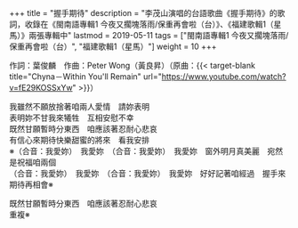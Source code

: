 +++
title = "握手期待"
description = "李茂山演唱的台語歌曲《握手期待》的歌詞，收錄在《閩南語專輯1 今夜又擱塊落雨/保重再會啦（台）》、《福建歌輯1（星馬）》兩張專輯中"
lastmod = 2019-05-11
tags = ["閩南語專輯1 今夜又擱塊落雨/保重再會啦（台）",  "福建歌輯1（星馬）"]
weight = 10
+++

作詞：葉俊麟　作曲：Peter Wong（黃良昇）（原曲：{{< target-blank title="Chyna－Within You'll Remain" url="https://www.youtube.com/watch?v=fE29KOSSxYw" >}}）  

我雖然不願放捨著咱兩人愛情　請妳表明  
表明妳不甘我來犧牲　互相安慰不幸  
既然甘願暫時分東西　咱應該著忍耐心悲哀  
有信心來期待快樂甜蜜的將來　看我安排  
※（合音：我愛妳）　我愛妳　（合音：我愛妳）　我愛妳　窗外明月真美麗　宛然是祝福咱兩個  
（合音：我愛妳）　我愛妳　（合音：我愛妳）　我愛妳　好好記著咱經過　握手來期待再相會※  

既然甘願暫時分東西　咱應該著忍耐心悲哀  
重複※  
